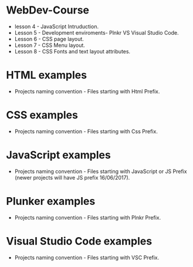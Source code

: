# WebDev-Course
* lesson 4 - JavaScript Intruduction.
* Lesson 5 - Development enviroments- Plnkr VS Visual Studio Code.
* Lesson 6 - CSS page layout.
* Lesson 7 - CSS Menu layout.
* Lesson 8 - CSS Fonts and text layout attributes.

 
# HTML examples
* Projects naming convention - Files starting with Html Prefix.
# CSS examples
* Projects naming convention - Files starting with Css Prefix.
# JavaScript examples
* Projects naming convention - Files starting with JavaScript or JS Prefix (newer projects will have JS prefix 16/06/2017).
# Plunker examples
* Projects naming convention - Files starting with Plnkr Prefix.
# Visual Studio Code examples
* Projects naming convention - Files starting with VSC Prefix.
